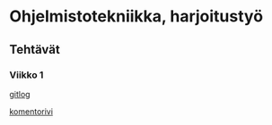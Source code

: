 # Ohjelmistotekniikka, harjoitustyö

## Tehtävät

### Viikko 1

[gitlog](https://github.com/joonakauranen/ot-harjoitustyo/blob/master/laskarit/viikko1/gitlog.txt)

[komentorivi](https://github.com/joonakauranen/ot-harjoitustyo/blob/master/laskarit/viikko1/komentorivi.txt)
